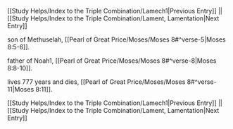 [[Study Helps/Index to the Triple Combination/Lamech1|Previous Entry]]  ||  [[Study Helps/Index to the Triple Combination/Lament, Lamentation|Next Entry]]

 son of Methuselah, [[Pearl of Great Price/Moses/Moses 8#^verse-5|Moses 8:5-6]].

 father of Noah1, [[Pearl of Great Price/Moses/Moses 8#^verse-8|Moses 8:8-10]].

 lives 777 years and dies, [[Pearl of Great Price/Moses/Moses 8#^verse-11|Moses 8:11]].

[[Study Helps/Index to the Triple Combination/Lamech1|Previous Entry]]  ||  [[Study Helps/Index to the Triple Combination/Lament, Lamentation|Next Entry]]